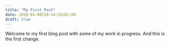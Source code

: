```yaml
---
title: "My First Post"
date: 2018-01-08T19:14:31+01:00
draft: true
---
```

Welcome to my first blog post with some of my work in progress. And this is the first change.
